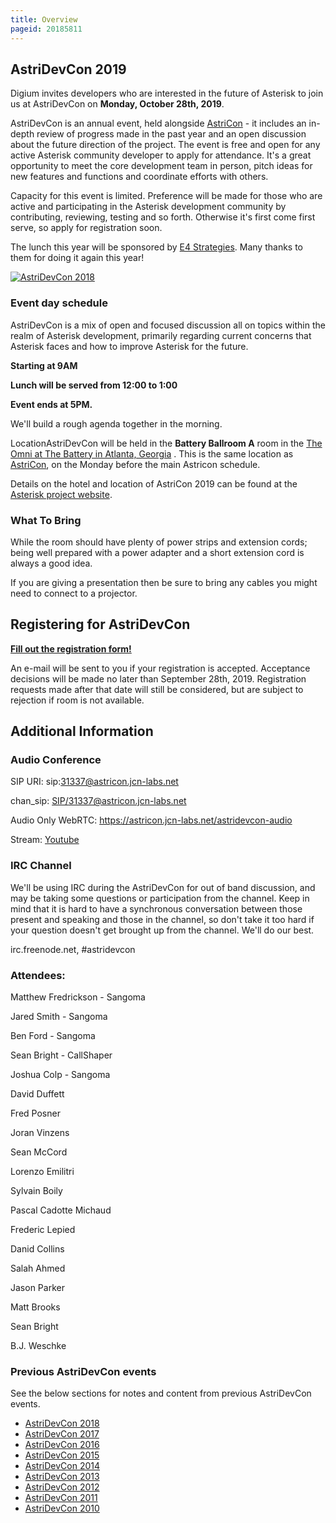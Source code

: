 ```yaml
---
title: Overview
pageid: 20185811
---
```


AstriDevCon 2019
----------------

Digium invites developers who are interested in the future of Asterisk to join us at AstriDevCon on **Monday, October 28th, 2019**.

AstriDevCon is an annual event, held alongside [AstriCon](http://www.asterisk.org/community/astricon-user-conference) - it includes an in-depth review of progress made in the past year and an open discussion about the future direction of the project. The event is free and open for any active Asterisk community developer to apply for attendance.  It's a great opportunity to meet the core development team in person, pitch ideas for new features and functions and coordinate efforts with others.

Capacity for this event is limited. Preference will be made for those who are active and participating in the Asterisk development community by contributing, reviewing, testing and so forth. Otherwise it's first come first serve, so apply for registration soon.

The lunch this year will be sponsored by [E4 Strategies](https://www.e4strategies.com/).  Many thanks to them for doing it again this year!

[![AstriDevCon 2018](image2019-9-26-16:32:35.png)](https://www.e4strategies.com/)

### Event day schedule

AstriDevCon is a mix of open and focused discussion all on topics within the realm of Asterisk development, primarily regarding current concerns that Asterisk faces and how to improve Asterisk for the future.

**Starting at 9AM**

****Lunch will be served from 12:00 to 1:00****

**Event ends at 5PM.**

We'll build a rough agenda together in the morning.

LocationAstriDevCon will be held in the **Battery Ballroom A** room in the [The Omni at The Battery in Atlanta, Georgia](http://www.asterisk.org/community/astricon-user-conference/when-where) . This is the same location as [AstriCon](http://www.asterisk.org/community/astricon-user-conference/when-where), on the Monday before the main Astricon schedule.

Details on the hotel and location of AstriCon 2019 can be found at the [Asterisk project website](http://www.asterisk.org/community/astricon-user-conference).

### What To Bring

While the room should have plenty of power strips and extension cords; being well prepared with a power adapter and a short extension cord is always a good idea.

If you are giving a presentation then be sure to bring any cables you might need to connect to a projector.

Registering for AstriDevCon
---------------------------

**[Fill out the registration form!](https://forms.gle/nBQ2FuJZVAK2MZah7)**

An e-mail will be sent to you if your registration is accepted. Acceptance decisions will be made no later than September 28th, 2019. Registration requests made after that date will still be considered, but are subject to rejection if room is not available.

Additional Information
----------------------

### Audio Conference

SIP URI: sip:31337@astricon.jcn-labs.net

chan_sip: [SIP/31337@astricon.jcn-labs.net](mailto:SIP/31337@astricon.jcn-labs.net)

Audio Only WebRTC: <https://astricon.jcn-labs.net/astridevcon-audio>

Stream: [Youtube](https://youtu.be/SV-BG9n4mpE)

### IRC Channel

We'll be using IRC during the AstriDevCon for out of band discussion, and may be taking some questions or participation from the channel. Keep in mind that it is hard to have a synchronous conversation between those present and speaking and those in the channel, so don't take it too hard if your question doesn't get brought up from the channel. We'll do our best.

irc.freenode.net, #astridevcon

### Attendees:

Matthew Fredrickson - Sangoma

Jared Smith - Sangoma

Ben Ford - Sangoma

Sean Bright - CallShaper

Joshua Colp - Sangoma

David Duffett

Fred Posner

Joran Vinzens

Sean McCord

Lorenzo Emilitri

Sylvain Boily

Pascal Cadotte Michaud

Frederic Lepied

Danid Collins

Salah Ahmed

Jason Parker

Matt Brooks

Sean Bright

B.J. Weschke

### Previous AstriDevCon events

See the below sections for notes and content from previous AstriDevCon events.

* [AstriDevCon 2018](/Development/Roadmap/AstriDevCon-2018)
* [AstriDevCon 2017](/Development/Roadmap/AstriDevCon-2017)
* [AstriDevCon 2016](/Development/Roadmap/AstriDevCon-2016)
* [AstriDevCon 2015](/Development/Roadmap/AstriDevCon-2015)
* [AstriDevCon 2014](/Development/Roadmap/AstriDevCon-2014)
* [AstriDevCon 2013](/Development/Roadmap/AstriDevCon-2013)
* [AstriDevCon 2012](/Development/Roadmap/AstriDevCon-2012)
* [AstriDevCon 2011](/Development/Roadmap/AstriDevCon-2011)
* [AstriDevCon 2010](/Development/Roadmap/AstriDevCon-2010)
